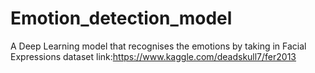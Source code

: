 # Emotion_detection_model
A Deep Learning model that recognises the emotions by taking in  Facial Expressions
dataset link:https://www.kaggle.com/deadskull7/fer2013

